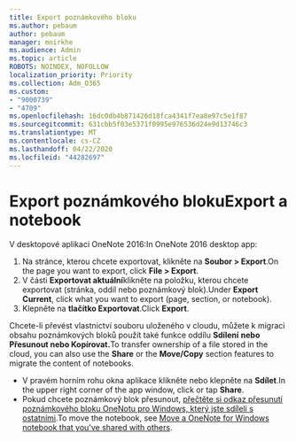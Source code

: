 ```yaml
---
title: Export poznámkového bloku
ms.author: pebaum
author: pebaum
manager: mnirkhe
ms.audience: Admin
ms.topic: article
ROBOTS: NOINDEX, NOFOLLOW
localization_priority: Priority
ms.collection: Adm_O365
ms.custom:
- "9000739"
- "4709"
ms.openlocfilehash: 16dc0db4b871426d18fca4341f7ea8e97c5e1f87
ms.sourcegitcommit: 631cbb5f03e5371f0995e976536d24e9d13746c3
ms.translationtype: MT
ms.contentlocale: cs-CZ
ms.lasthandoff: 04/22/2020
ms.locfileid: "44282697"
---
```

# <a name="export-a-notebook"></a><span data-ttu-id="80ee0-102">Export poznámkového bloku</span><span class="sxs-lookup"><span data-stu-id="80ee0-102">Export a notebook</span></span>

<span data-ttu-id="80ee0-103">V desktopové aplikaci OneNote 2016:</span><span class="sxs-lookup"><span data-stu-id="80ee0-103">In OneNote 2016 desktop app:</span></span>

1. <span data-ttu-id="80ee0-104">Na stránce, kterou chcete exportovat, klikněte na **Soubor > Export**.</span><span class="sxs-lookup"><span data-stu-id="80ee0-104">On the page you want to export, click **File > Export**.</span></span>
2. <span data-ttu-id="80ee0-105">V části **Exportovat aktuální**klikněte na položku, kterou chcete exportovat (stránka, oddíl nebo poznámkový blok).</span><span class="sxs-lookup"><span data-stu-id="80ee0-105">Under **Export Current**, click what you want to export (page, section, or notebook).</span></span>
3. <span data-ttu-id="80ee0-106">Klepněte na **tlačítko Exportovat**.</span><span class="sxs-lookup"><span data-stu-id="80ee0-106">Click **Export**.</span></span>
 
<span data-ttu-id="80ee0-107">Chcete-li převést vlastnictví souboru uloženého v cloudu, můžete k migraci obsahu poznámkových bloků použít také funkce oddílu **Sdílení** **nebo Přesunout nebo Kopírovat.**</span><span class="sxs-lookup"><span data-stu-id="80ee0-107">To transfer ownership of a file stored in the cloud, you can also use the **Share** or the **Move/Copy** section features to migrate the content of notebooks.</span></span>  

- <span data-ttu-id="80ee0-108">V pravém horním rohu okna aplikace klikněte nebo klepněte na **Sdílet**.</span><span class="sxs-lookup"><span data-stu-id="80ee0-108">In the upper right corner of the app window, click or tap **Share**.</span></span>
- <span data-ttu-id="80ee0-109">Pokud chcete poznámkový blok přesunout, [přečtěte si odkaz přesunutí poznámkového bloku OneNotu pro Windows, který jste sdíleli s ostatními](https://support.office.com/article/move-a-onenote-for-windows-notebook-that-you-ve-shared-with-others-56c7659e-1850-49a6-8874-e2db6b440cd4?ui=en-US&rs=en-US&ad=US).</span><span class="sxs-lookup"><span data-stu-id="80ee0-109">To move the notebook, see [Move a OneNote for Windows notebook that you've shared with others](https://support.office.com/article/move-a-onenote-for-windows-notebook-that-you-ve-shared-with-others-56c7659e-1850-49a6-8874-e2db6b440cd4?ui=en-US&rs=en-US&ad=US).</span></span>
